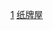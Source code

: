 [1](https://www.bilibili.com/video/BV1y6EBz5E9B)
[纸牌屋](https://www.bilibili.com/video/BV1NgV1znE8H)


